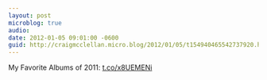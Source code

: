 ```yaml
---
layout: post
microblog: true
audio: 
date: 2012-01-05 09:01:00 -0600
guid: http://craigmcclellan.micro.blog/2012/01/05/t154940465542737920.html
---
```

My Favorite Albums of 2011: [t.co/x8UEMENi](http://t.co/x8UEMENi)
